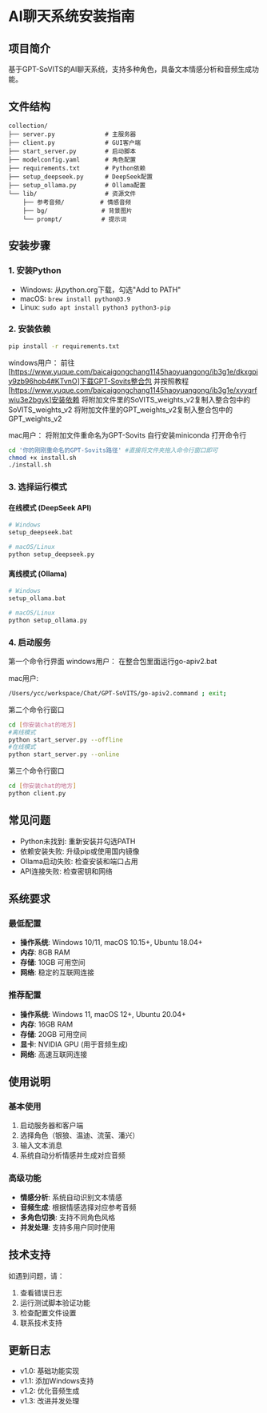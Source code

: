 # AI聊天系统安装指南

## 项目简介
基于GPT-SoVITS的AI聊天系统，支持多种角色，具备文本情感分析和音频生成功能。

## 文件结构
```
collection/
├── server.py              # 主服务器
├── client.py              # GUI客户端  
├── start_server.py        # 启动脚本
├── modelconfig.yaml       # 角色配置
├── requirements.txt       # Python依赖
├── setup_deepseek.py      # DeepSeek配置
├── setup_ollama.py        # Ollama配置
└── lib/                   # 资源文件
    ├── 参考音频/          # 情感音频
    ├── bg/               # 背景图片
    └── prompt/           # 提示词
```

## 安装步骤

### 1. 安装Python
- Windows: 从python.org下载，勾选"Add to PATH"
- macOS: `brew install python@3.9`
- Linux: `sudo apt install python3 python3-pip`

### 2. 安装依赖
```bash
pip install -r requirements.txt
```
windows用户：
前往[https://www.yuque.com/baicaigongchang1145haoyuangong/ib3g1e/dkxgpiy9zb96hob4#KTvnO]下载GPT-Sovits整合包
并按照教程[https://www.yuque.com/baicaigongchang1145haoyuangong/ib3g1e/xyyqrfwiu3e2bgyk]安装依赖
将附加文件里的SoVITS_weights_v2复制入整合包中的SoVITS_weights_v2
将附加文件里的GPT_weights_v2复制入整合包中的GPT_weights_v2

mac用户：
将附加文件重命名为GPT-Sovits
自行安装miniconda
打开命令行
```bash
cd '你的刚刚重命名的GPT-Sovits路径' #直接将文件夹拖入命令行窗口即可
chmod +x install.sh
./install.sh
```


### 3. 选择运行模式

#### 在线模式 (DeepSeek API)
```bash
# Windows
setup_deepseek.bat

# macOS/Linux  
python setup_deepseek.py
```

#### 离线模式 (Ollama)
```bash
# Windows
setup_ollama.bat

# macOS/Linux
python setup_ollama.py
```

### 4. 启动服务

第一个命令行界面
windows用户：
在整合包里面运行go-apiv2.bat

mac用户:
```bash
/Users/ycc/workspace/Chat/GPT-SoVITS/go-apiv2.command ; exit;
```

第二个命令行窗口

```bash
cd [你安装chat的地方]
#离线模式
python start_server.py --offline
#在线模式
python start_server.py --online
```

第三个命令行窗口
```bash
cd [你安装chat的地方]
python client.py
```

## 常见问题
- Python未找到: 重新安装并勾选PATH
- 依赖安装失败: 升级pip或使用国内镜像
- Ollama启动失败: 检查安装和端口占用
- API连接失败: 检查密钥和网络

## 系统要求

### 最低配置
- **操作系统**: Windows 10/11, macOS 10.15+, Ubuntu 18.04+
- **内存**: 8GB RAM
- **存储**: 10GB 可用空间
- **网络**: 稳定的互联网连接

### 推荐配置
- **操作系统**: Windows 11, macOS 12+, Ubuntu 20.04+
- **内存**: 16GB RAM
- **存储**: 20GB 可用空间
- **显卡**: NVIDIA GPU (用于音频生成)
- **网络**: 高速互联网连接

## 使用说明

### 基本使用
1. 启动服务器和客户端
2. 选择角色（银狼、温迪、流萤、潘兴）
3. 输入文本消息
4. 系统自动分析情感并生成对应音频

### 高级功能
- **情感分析**: 系统自动识别文本情感
- **音频生成**: 根据情感选择对应参考音频
- **多角色切换**: 支持不同角色风格
- **并发处理**: 支持多用户同时使用

## 技术支持

如遇到问题，请：
1. 查看错误日志
2. 运行测试脚本验证功能
3. 检查配置文件设置
4. 联系技术支持

## 更新日志

- v1.0: 基础功能实现
- v1.1: 添加Windows支持
- v1.2: 优化音频生成
- v1.3: 改进并发处理 